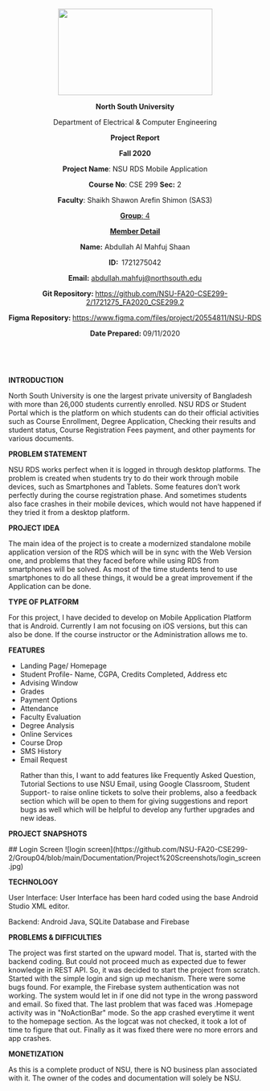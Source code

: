 <p style="text-align: center;">&nbsp;</p>
<p style="text-align: center;">&nbsp;</p>
<p align="center"><strong><img src="https://media.dhakatribune.com/uploads/2016/11/nsulogo.jpg" alt="" width="307" height="172" /></strong></p>
<p align="center"><strong>North South University</strong></p>
<p align="center">Department of Electrical &amp; Computer Engineering</p>
<p align="center"><strong>Project Report</strong></p>
<p align="center"><strong>Fall 2020</strong></p>
<p align="center"><strong>Project Name</strong>: NSU RDS Mobile Application</p>
<p align="center"><strong>Course No</strong>: CSE 299 <strong>Sec</strong><strong>:</strong> 2</p>
<p align="center"><strong>Faculty</strong>: Shaikh Shawon Arefin Shimon (SAS3)</p>
<p align="center"><strong><u>Group</u></strong><u>:</u><u> 4</u></p>
<p align="center"><strong><u>Member Detail</u></strong></p>
<p align="center"><strong>Name</strong><strong>:</strong> Abdullah Al Mahfuj Shaan</p>
<p align="center"><strong>ID</strong><strong>:&nbsp; </strong>1721275042</p>
<p align="center"><strong>Email</strong><strong>:</strong> <a href="mailto:abdullah.mahfuj@northsouth.edu">abdullah.mahfuj@northsouth.edu</a></p>
<p align="center"><strong>Git Repository</strong><strong>: </strong><a href="https://github.com/NSU-FA20-CSE299-2/1721275_FA2020_CSE299.2">https://github.com/NSU-FA20-CSE299-2/1721275_FA2020_CSE299.2</a></p>
<p align="center"><strong>Figma Repository</strong><strong>: </strong><a href="https://www.figma.com/files/project/20554811/NSU-RDS">https://www.figma.com/files/project/20554811/NSU-RDS</a></p>
<p align="center"><strong>Date Prepared</strong><strong>: </strong>09/11/2020</p>
<p><strong>&nbsp;</strong></p>
<p><strong>&nbsp;</strong></p>
<p><strong>INTRODUCTION</strong></p>
<p>North South University is one the largest private university of Bangladesh with more than 26,000 students currently enrolled. NSU RDS or Student Portal which is the platform on which students can do their official activities such as Course Enrollment, Degree Application, Checking their results and student status, Course Registration Fees payment, and other payments for various documents.</p>
<p><strong>PROBLEM STATEMENT</strong></p>
<p>NSU RDS works perfect when it is logged in through desktop platforms. The problem is created when students try to do their work through mobile devices, such as Smartphones and Tablets. Some features don’t work perfectly during the course registration phase. And sometimes students also face crashes in their mobile devices, which would not have happened if they tried it from a desktop platform.</p>
<p><strong>PROJECT IDEA</strong></p>
The main idea of the project is to create a modernized standalone mobile application version of the RDS which will be in sync with the Web Version one, and problems that they faced before while using RDS from smartphones will be solved. As most of the time students tend to use smartphones to do all these things, it would be a great improvement if the Application can be done. 
<p><strong>TYPE OF PLATFORM</strong></p>
<p>For this project, I have decided to develop on Mobile Application Platform that is Android. Currently I am not focusing on iOS versions, but this can also be done. If the course instructor or the Administration allows me to.</p>
<p><strong>FEATURES</strong></p>
<ul>
<li>Landing Page/ Homepage</li>
<li>Student Profile- Name, CGPA, Credits Completed, Address etc</li>
<li>Advising Window</li>
<li>Grades</li>
<li>Payment Options</li>
<li>Attendance</li>
<li>Faculty Evaluation</li>
<li>Degree Analysis</li>
<li>Online Services</li>
<li>Course Drop</li>
<li>SMS History</li>
<li>Email Request</li>
<p>Rather than this, I want to add features like Frequently Asked Question, Tutorial Sections to use NSU Email, using Google Classroom, Student Support- to raise online tickets to solve their problems, also a feedback section which will be open to them for giving suggestions and report bugs as well which will be helpful to develop any further upgrades and new ideas.</p>
</ul>
<p><strong>PROJECT SNAPSHOTS</strong></p>
## Login Screen
 ![login screen](https://github.com/NSU-FA20-CSE299-2/Group04/blob/main/Documentation/Project%20Screenshots/login_screen.jpg)
<p><strong>TECHNOLOGY</strong></p>
<p>User Interface: User Interface has been hard coded using the base Android Studio XML editor.</p>
<p>Backend: Android Java, SQLite Database and Firebase</p>
<p><strong>PROBLEMS & DIFFICULTIES</strong></p>
<p>The project was first started on the upward model. That is, started with the backend coding. But could not proceed much as expected due to fewer knowledge in REST API. So, it was decided to start the project from scratch. Started with the simple login and sign up mechanism. There were some bugs found. For example, the Firebase system authentication was not working. The system would let in if one did not type in the wrong password and email. So fixed that. The last problem that was faced was .Homepage activity was in "NoActionBar" mode. So the app crashed everytime it went to the homepage section. As the logcat was not checked, it took a lot of time to figure that out. Finally as it was fixed there were no more errors and app crashes. </p>
<p><strong>MONETIZATION</strong></p>
<p>As this is a complete product of NSU, there is NO business plan associated with it. The owner of the codes and documentation will solely be NSU.</p>

